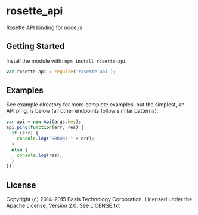 # rosette_api

Rosette API binding for node.js

## Getting Started
Install the module with: `npm install rosette-api`

```javascript
var rosette-api = require('rosette-api');
```

## Examples
See example directory for more complete examples, but the simplest, an API ping, is below (all other endpoints follow similar patterns):
```javascript
var api = new Api(args.key);
api.ping(function(err, res) {
  if (err) {
    console.log("ERROR! " + err);
  }
  else {
    console.log(res);
  }
});
```

## License
Copyright (c) 2014-2015 Basis Technology Corporation.
Licensed under the Apache License, Version 2.0. See LICENSE.txt
